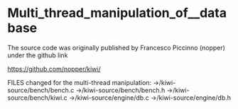 # Multi_thread_manipulation_of__database
The source code was originally published by Francesco Piccinno (nopper) under the github link

https://github.com/nopper/kiwi/

FILES changed for the multi-thread manipulation: 
->/kiwi-source/bench/bench.c 
->/kiwi-source/bench/bench.h 
->/kiwi-source/bench/kiwi.c 
->/kiwi-source/engine/db.c 
->/kiwi-source/engine/db.h
